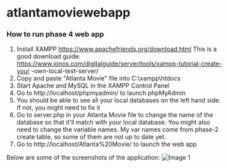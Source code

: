 # atlantamoviewebapp

### How to run phase 4 web app
1) Install XAMPP https://www.apachefriends.org/download.html
This is a good download guide:
https://www.ionos.com/digitalguide/server/tools/xampp-tutorial-create-your
-own-local-test-server/
2) Copy and paste "Atlanta Movie" file into C:\xampp\htdocs
3) Start Apache and MySQL in the XAMPP Control Panel
4) Go to http://localhost/phpmyadmin/ to launch phpMyAdmin
5) You should be able to see all your local databases on the left hand
side. If not, you might need to fix it
6) Go to server.php in your Atlanta Movie file to change the name of the
database
so that it'll match with your local database. You might also need to
change the
variable names. My var names come from phase-2 create table, so some of
them are
not up to date yet.
7) Go to http://localhost/Atlanta%20Movie/ to launch the web app

Below are some of the screenshots of the application:
![Image 1](https://github.com/jau8/atlantamoviewebapp/blob/master/Screenshots/Manage%20Company.PNG)
